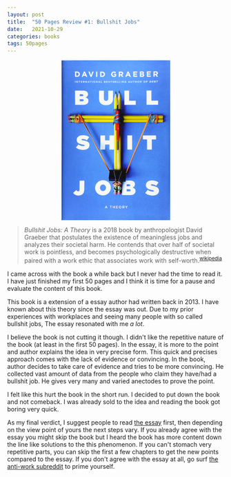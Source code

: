 ```yaml
---
layout: post
title:  "50 Pages Review #1: Bullshit Jobs"
date:   2021-10-29
categories: books
tags: 50pages
---
```

<img src="/assets/2021-10-29-50-pages-review-1-bullshit-jobs/cover.jpg" width="50%" style="display:block;margin-left:auto;margin-right:auto;">

>_Bullshit Jobs: A Theory_ is a 2018 book by anthropologist David Graeber that postulates the existence of meaningless jobs and analyzes their societal harm. He contends that over half of societal work is pointless, and becomes psychologically destructive when paired with a work ethic that associates work with self-worth.<sup>[wikipedia](https://en.wikipedia.org/wiki/Bullshit_Jobs)</sup>
 
I came across with the book a while back but I never had the time to read it. I have just finished my first 50 pages and I think it is time for a pause and evaluate the content of this book.

This book is a extension of a essay author had written back in 2013. I have known about this theory since the essay was out. Due to my prior experiences with workplaces and seeing many people with so called bullshit jobs, The essay resonated with me _a lot_.

I believe the book is not cutting it though. I didn't like the repetitive nature of the book (at least in the first 50 pages). In the essay, it is more to the point and author explains the idea in very precise form. This quick and precises approach comes with the lack of evidence or convincing. In the book, author decides to take care of evidence and tries to be more convincing. He collected vast amount of data from the people who claim they have/had a bullshit job. He gives very many and varied anectodes to prove the point.

I felt like this hurt the book in the short run. I decided to put down the book and not comeback. I was already sold to the idea and reading the book got boring very quick.

As my final verdict, I suggest people to read [the essay](atlasofplaces.com/essays/on-the-phenomenon-of-bullshit-jobs/) first, then depending on the view point of yours the next steps vary. If you already agree with the essay you might skip the book but I heard the book has more content down the line like solutions to the this phenomenon. If you can't stomach very repetitive parts, you can skip the first a few chapters to get the new points compared to the essay. If you don't agree with the essay at all, go surf [the anti-work subreddit](https://www.reddit.com/r/antiwork/) to prime yourself.